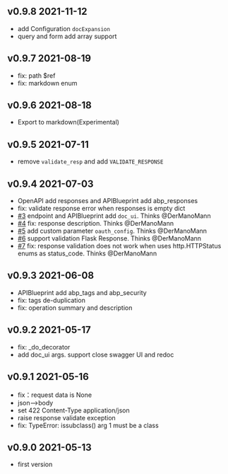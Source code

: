 ## v0.9.8 2021-11-12

- add Configuration `docExpansion`
- query and form add array support

## v0.9.7 2021-08-19

- fix: path $ref
- fix: markdown enum

## v0.9.6 2021-08-18

- Export to markdown(Experimental)

## v0.9.5 2021-07-11

- remove `validate_resp` and add `VALIDATE_RESPONSE`

## v0.9.4 2021-07-03

- OpenAPI add responses and APIBlueprint add abp_responses
- fix: validate response error when responses is empty dict
- [#3](https://github.com/luolingchun/flask-openapi3/issues/3) endpoint and APIBlueprint add `doc_ui`. Thinks @DerManoMann 
- [#4](https://github.com/luolingchun/flask-openapi3/issues/4) fix: response description. Thinks @DerManoMann 
- [#5](https://github.com/luolingchun/flask-openapi3/issues/5) add custom parameter `oauth_config`. Thinks @DerManoMann 
- [#6](https://github.com/luolingchun/flask-openapi3/issues/6) support validation Flask Response. Thinks @DerManoMann 
- [#7](https://github.com/luolingchun/flask-openapi3/issues/7) fix: response validation does not work when uses http.HTTPStatus enums as status_code. Thinks @DerManoMann 

## v0.9.3 2021-06-08

- APIBlueprint add abp_tags and abp_security
- fix: tags de-duplication
- fix: operation summary and description

## v0.9.2 2021-05-17

- fix: _do_decorator
- add doc_ui args. support close swagger UI and redoc

## v0.9.1 2021-05-16

- fix：request data is None 
- json-->body
- set 422 Content-Type application/json
- raise response validate exception
- fix: TypeError: issubclass() arg 1 must be a class

## v0.9.0 2021-05-13

- first version